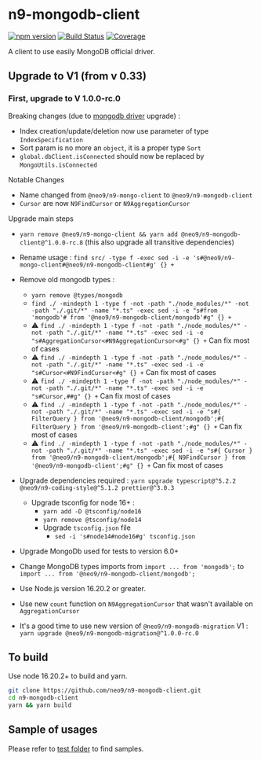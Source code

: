 # n9-mongodb-client

[![npm version](https://img.shields.io/npm/v/@neo9/n9-mongodb-client.svg)](https://www.npmjs.com/package/@neo9/n9-mongodb-client)
[![Build Status](https://img.shields.io/endpoint.svg?url=https%3A%2F%2Factions-badge.atrox.dev%2Fneo9%2Fn9-mongodb-client%2Fbadge&style=flat)](https://actions-badge.atrox.dev/neo9/n9-mongodb-client/goto)
[![Coverage](https://img.shields.io/codecov/c/github/neo9/n9-mongodb-client/master.svg)](https://codecov.io/gh/neo9/n9-mongodb-client)

A client to use easily MongoDB official driver.

## Upgrade to V1 (from v 0.33)

### First, upgrade to V 1.0.0-rc.0

Breaking changes (due to [mongodb driver](https://github.com/mongodb/node-mongodb-native) upgrade) :

- Index creation/update/deletion now use parameter of type `IndexSpecification`
- Sort param is no more an `object`, it is a proper type `Sort`
- `global.dbClient.isConnected` should now be replaced by `MongoUtils.isConnected`

Notable Changes

- Name changed from `@neo9/n9-mongo-client` to `@neo9/n9-mongodb-client`
- `Cursor` are now `N9FindCursor` or `N9AggregationCursor`

Upgrade main steps

- `yarn remove @neo9/n9-mongo-client && yarn add @neo9/n9-mongodb-client@^1.0.0-rc.8` (this also upgrade all transitive dependencies)
- Rename usage : `find src/ -type f -exec sed -i -e 's#@neo9/n9-mongo-client#@neo9/n9-mongodb-client#g' {} +`
- Remove old mongodb types :

  - `yarn remove @types/mongodb`
  - `find ./ -mindepth 1 -type f -not -path "./node_modules/*" -not -path "./.git/*" -name "*.ts" -exec sed -i -e "s#from 'mongodb'# from '@neo9/n9-mongodb-client/mongodb'#g" {} +`
  - :warning: `find ./ -mindepth 1 -type f -not -path "./node_modules/*" -not -path "./.git/*" -name "*.ts" -exec sed -i -e "s#AggregationCursor<#N9AggregationCursor<#g" {} +` Can fix most of cases
  - :warning: `find ./ -mindepth 1 -type f -not -path "./node_modules/*" -not -path "./.git/*" -name "*.ts" -exec sed -i -e "s#Cursor<#N9FindCursor<#g" {} +` Can fix most of cases
  - :warning: `find ./ -mindepth 1 -type f -not -path "./node_modules/*" -not -path "./.git/*" -name "*.ts" -exec sed -i -e "s#Cursor,##g" {} +` Can fix most of cases
  - :warning: `find ./ -mindepth 1 -type f -not -path "./node_modules/*" -not -path "./.git/*" -name "*.ts" -exec sed -i -e "s#{ FilterQuery } from '@neo9/n9-mongodb-client/mongodb';#{ FilterQuery } from '@neo9/n9-mongodb-client';#g" {} +` Can fix most of cases
  - :warning: `find ./ -mindepth 1 -type f -not -path "./node_modules/*" -not -path "./.git/*" -name "*.ts" -exec sed -i -e "s#{ Cursor }  from '@neo9/n9-mongodb-client/mongodb';#{ N9FindCursor } from '@neo9/n9-mongodb-client';#g" {} +` Can fix most of cases

- Upgrade dependencies required : `yarn upgrade typescript@^5.2.2 @neo9/n9-coding-style@^5.1.2 prettier@^3.0.3`
  - Upgrade tsconfig for node 16+ :
    - `yarn add -D @tsconfig/node16`
    - `yarn remove @tsconfig/node14`
    - Upgrade `tsconfig.json` file
      - `sed -i 's#node14#node16#g' tsconfig.json`
- Upgrade MongoDb used for tests to version 6.0+
- Change MongoDB types imports from `import ... from 'mongodb';` to `import ... from '@neo9/n9-mongodb-client/mongodb';`
- Use Node.js version 16.20.2 or greater.
- Use new `count` function on `N9AggregationCursor` that wasn't available on `AggregationCursor`
- It's a good time to use new version of `@neo9/n9-mongodb-migration` V1 : `yarn upgrade @neo9/n9-mongodb-migration@^1.0.0-rc.0`

## To build

Use node 16.20.2+ to build and yarn.

```bash
git clone https://github.com/neo9/n9-mongodb-client.git
cd n9-mongodb-client
yarn && yarn build
```

## Sample of usages

Please refer to [test folder](./test) to find samples.
